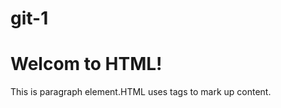# git-1
<!DOCTYPE html>
<html>
    <head>
        <title>HTML Basics DEMO</title>
    </head>
    <body>
        <h1> Welcom to HTML!</h1>
        <p>This is paragraph element.HTML uses tags to mark up content.</p>
    </body>
</html>



